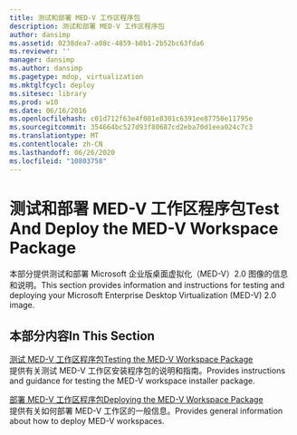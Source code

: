 ```yaml
---
title: 测试和部署 MED-V 工作区程序包
description: 测试和部署 MED-V 工作区程序包
author: dansimp
ms.assetid: 0238dea7-a08c-4859-b8b1-2b52bc63fda6
ms.reviewer: ''
manager: dansimp
ms.author: dansimp
ms.pagetype: mdop, virtualization
ms.mktglfcycl: deploy
ms.sitesec: library
ms.prod: w10
ms.date: 06/16/2016
ms.openlocfilehash: c01d712f63e4f081e8301c6391ee87750e11795e
ms.sourcegitcommit: 354664bc527d93f80687cd2eba70d1eea024c7c3
ms.translationtype: MT
ms.contentlocale: zh-CN
ms.lasthandoff: 06/26/2020
ms.locfileid: "10803758"
---
```

# <span data-ttu-id="5a983-103">测试和部署 MED-V 工作区程序包</span><span class="sxs-lookup"><span data-stu-id="5a983-103">Test And Deploy the MED-V Workspace Package</span></span>


<span data-ttu-id="5a983-104">本部分提供测试和部署 Microsoft 企业版桌面虚拟化（MED-V）2.0 图像的信息和说明。</span><span class="sxs-lookup"><span data-stu-id="5a983-104">This section provides information and instructions for testing and deploying your Microsoft Enterprise Desktop Virtualization (MED-V) 2.0 image.</span></span>

## <span data-ttu-id="5a983-105">本部分内容</span><span class="sxs-lookup"><span data-stu-id="5a983-105">In This Section</span></span>


<a href="" id="testing-the-med-v-workspace-package"></a>[<span data-ttu-id="5a983-106">测试 MED-V 工作区程序包</span><span class="sxs-lookup"><span data-stu-id="5a983-106">Testing the MED-V Workspace Package</span></span>](testing-the-med-v-workspace-package.md)  
<span data-ttu-id="5a983-107">提供有关测试 MED-V 工作区安装程序包的说明和指南。</span><span class="sxs-lookup"><span data-stu-id="5a983-107">Provides instructions and guidance for testing the MED-V workspace installer package.</span></span>

<a href="" id="deploying-the-med-v-workspace-package"></a>[<span data-ttu-id="5a983-108">部署 MED-V 工作区程序包</span><span class="sxs-lookup"><span data-stu-id="5a983-108">Deploying the MED-V Workspace Package</span></span>](deploying-the-med-v-workspace-package.md)  
<span data-ttu-id="5a983-109">提供有关如何部署 MED-V 工作区的一般信息。</span><span class="sxs-lookup"><span data-stu-id="5a983-109">Provides general information about how to deploy MED-V workspaces.</span></span>

 

 





